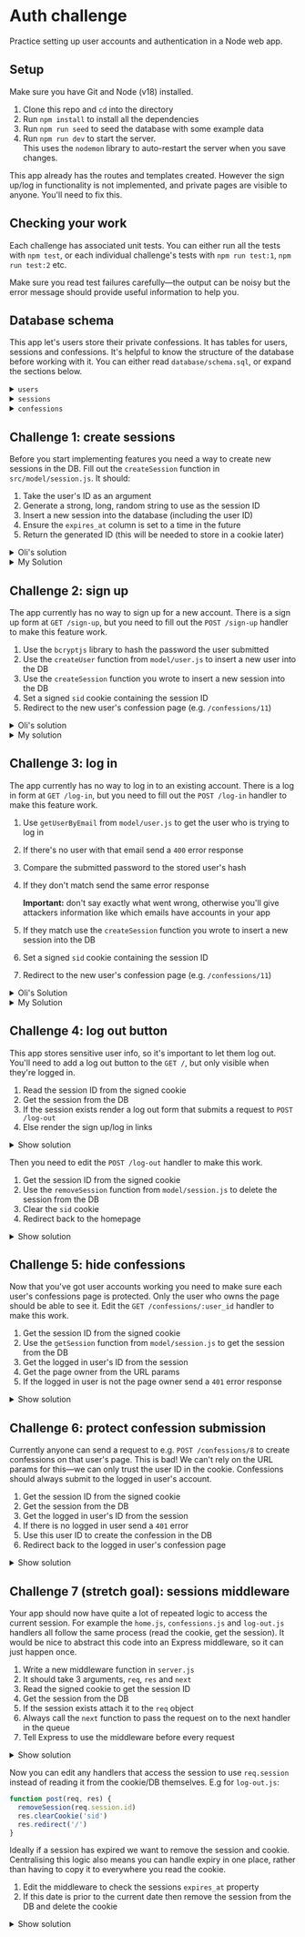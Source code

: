 # Auth challenge

Practice setting up user accounts and authentication in a Node web app.

## Setup

Make sure you have Git and Node (v18) installed.

1. Clone this repo and `cd` into the directory
1. Run `npm install` to install all the dependencies
1. Run `npm run seed` to seed the database with some example data
1. Run `npm run dev` to start the server.  
   This uses the `nodemon` library to auto-restart the server when you save changes.

This app already has the routes and templates created. However the sign up/log in functionality is not implemented, and private pages are visible to anyone. You'll need to fix this.

## Checking your work

Each challenge has associated unit tests. You can either run all the tests with `npm test`, or each individual challenge's tests with `npm run test:1`, `npm run test:2` etc.

Make sure you read test failures carefully—the output can be noisy but the error message should provide useful information to help you.

## Database schema

This app let's users store their private confessions. It has tables for users, sessions and confessions. It's helpful to know the structure of the database before working with it. You can either read `database/schema.sql`, or expand the sections below.

<details>
<summary><code>users</code></summary>

| column     | type     | constraints               |
| ---------- | -------- | ------------------------- |
| id         | integer  | primary key autoincrement |
| email      | text     | unique                    |
| hash       | text     |                           |
| created_at | datetime | DEFAULT CURRENT_TIMESTAMP |

</details>

<details>
<summary><code>sessions</code></summary>

| column     | type     | constraints               |
| ---------- | -------- | ------------------------- |
| id         | integer  | primary key autoincrement |
| user_id    | integer  | references users(id)      |
| expires_at | datetime | not null                  |
| created_at | datetime | DEFAULT CURRENT_TIMESTAMP |

</details>

<details>
<summary><code>confessions</code></summary>

| column     | type     | constraints               |
| ---------- | -------- | ------------------------- |
| id         | integer  | primary key autoincrement |
| content    | text     |                           |
| user_id    | integer  | references users(id)      |
| created_at | datetime | DEFAULT CURRENT_TIMESTAMP |

</details>

## Challenge 1: create sessions

Before you start implementing features you need a way to create new sessions in the DB. Fill out the `createSession` function in `src/model/session.js`. It should:

1. Take the user's ID as an argument
1. Generate a strong, long, random string to use as the session ID
1. Insert a new session into the database (including the user ID)
1. Ensure the `expires_at` column is set to a time in the future
1. Return the generated ID (this will be needed to store in a cookie later)

<details>
<summary>Oli's solution</summary>

```js
const insert_session = db.prepare(/*sql*/ `
  INSERT INTO sessions (id, user_id, expires_at)
  VALUES ($id, $user_id, DATE('now', '+7 days'))
`)

function createSession(user_id) {
  const id = crypto.randomBytes(18).toString('base64')
  insert_session.run({ id, user_id })
  return id
}
```

</details>
<details>
<summary>My Solution</summary>

```js
const insert_session = db.prepare(/*sql*/ `
  INSERT INTO sessions
  VALUES ($sid, $user_id, DATE('now', '+7 days'), DATE('now'))
`)

function createSession(user_id) {
  const sid = crypto.randomBytes(18).toString('base64')
  insert_session.run({ sid, user_id })
  return sid
}
```

</details>

## Challenge 2: sign up

The app currently has no way to sign up for a new account. There is a sign up form at `GET /sign-up`, but you need to fill out the `POST /sign-up` handler to make this feature work.

1. Use the `bcryptjs` library to hash the password the user submitted
1. Use the `createUser` function from `model/user.js` to insert a new user into the DB
1. Use the `createSession` function you wrote to insert a new session into the DB
1. Set a signed `sid` cookie containing the session ID
1. Redirect to the new user's confession page (e.g. `/confessions/11`)

<details>
<summary>Oli's solution</summary>

```js
function post(req, res) {
  const { email, password } = req.body
  if (!email || !password) {
    res.status(400).send('Bad input')
  } else {
    bcrypt.hash(password, 12).then((hash) => {
      const user = createUser(email, hash)
      const session_id = createSession(user.id)
      res.cookie('sid', session_id, {
        signed: true,
        maxAge: 1000 * 60 * 60 * 24 * 7, // 1 week
        sameSite: 'lax',
        httpOnly: true,
      })
      res.redirect(`/confessions/${user.id}`)
    })
  }
}
```

</details>
<details>
<summary>My solution</summary>

```js
function post(req, res) {
  const { email, password } = req.body
  if (!email || !password) return res.status(400).send('Bad input')

  //  * [1] Hash the password
  bcryptjs.hash(password, 12).then((hashedPassword) => {
    //  * [2] Create the user in the DB
    const userId = createUser(email, hashedPassword).id

    //  * [3] Create the session with the new user's ID
    const sid = createSession(userId)

    //  * [4] Set a cookie with the session ID
    res.cookie('sid', sid, {
      signed: true,
      httpOnly: true,
      maxAge: 6000,
      sameSite: 'lax',
    })

    //  * [5] Redirect to the user's confession page (e.g. /confessions/3)
    res.redirect(`/confessions/${userId}`)
  })
}
```

</details>

## Challenge 3: log in

The app currently has no way to log in to an existing account. There is a log in form at `GET /log-in`, but you need to fill out the `POST /log-in` handler to make this feature work.

1. Use `getUserByEmail` from `model/user.js` to get the user who is trying to log in
1. If there's no user with that email send a `400` error response
1. Compare the submitted password to the stored user's hash
1. If they don't match send the same error response

   **Important:** don't say exactly what went wrong, otherwise you'll give attackers information like which emails have accounts in your app

1. If they match use the `createSession` function you wrote to insert a new session into the DB
1. Set a signed `sid` cookie containing the session ID
1. Redirect to the new user's confession page (e.g. `/confessions/11`)

<details>
<summary>Oli's Solution</summary>

```js
function post(req, res) {
  const { email, password } = req.body
  const user = getUserByEmail(email)
  if (!email || !password || !user) {
    return res.status(400).send('<h1>Login failed</h1>')
  }
  bcrypt.compare(password, user.hash).then((match) => {
    if (!match) {
      // Same error as above so attacker doesn't know if email exists or password is wrong
      return res.status(400).send('<h1>Login failed</h1>')
    } else {
      const session_id = createSession(user.id)
      res.cookie('sid', session_id, {
        signed: true,
        maxAge: 1000 * 60 * 60 * 24 * 7, // 1 week
        sameSite: 'lax',
        httpOnly: true,
      })
      res.redirect(`/confessions/${user.id}`)
    }
  })
}
```

</details>
<details>
<summary>My Solution</summary>

```js
function post(req, res) {
  const { email, password } = req.body
  const user = getUserByEmail(email)
  if (!email || !password || !user) {
    return res.status(400).send('<h1>Login failed</h1>')
  }
  bcrypt.compare(password, user.hash).then((match) => {
    if (!match) {
      // Same error as above so attacker doesn't know if email exists or password is wrong
      return res.status(400).send('<h1>Login failed</h1>')
    } else {
      const session_id = createSession(user.id)
      res.cookie('sid', session_id, {
        signed: true,
        maxAge: 1000 * 60 * 60 * 24 * 7, // 1 week
        sameSite: 'lax',
        httpOnly: true,
      })
      res.redirect(`/confessions/${user.id}`)
    }
  })
}
```

</details>

## Challenge 4: log out button

This app stores sensitive user info, so it's important to let them log out. You'll need to add a log out button to the `GET /`, but only visible when they're logged in.

1. Read the session ID from the signed cookie
1. Get the session from the DB
1. If the session exists render a log out form that submits a request to `POST /log-out`
1. Else render the sign up/log in links

<details>
<summary>Show solution</summary>

```js
function get(req, res) {
  const sid = req.signedCookies.sid
  const session = getSession(sid)
  const title = 'Confess your secrets!'
  const content = /*html*/ `
    <div class="Cover">
      <h1>${title}</h1>
      ${
        session
          ? /*html*/ `<form method="POST" action="/log-out"><button class="Button">Log out</button></form>`
          : /*html*/ `<nav><a href="/sign-up">Sign up</a> or <a href="/log-in">log in</a></nav>`
      }
    </div>
  `
  const body = Layout({ title, content })
  res.send(body)
}
```

</details>

Then you need to edit the `POST /log-out` handler to make this work.

1. Get the session ID from the signed cookie
1. Use the `removeSession` function from `model/session.js` to delete the session from the DB
1. Clear the `sid` cookie
1. Redirect back to the homepage

<details>
<summary>Show solution</summary>

```js
function post(req, res) {
  const sid = req.signedCookies.sid
  removeSession(sid)
  res.clearCookie('sid')
  res.redirect('/')
}
```

</details>

## Challenge 5: hide confessions

Now that you've got user accounts working you need to make sure each user's confessions page is protected. Only the user who owns the page should be able to see it. Edit the `GET /confessions/:user_id` handler to make this work.

1. Get the session ID from the signed cookie
1. Use the `getSession` function from `model/session.js` to get the session from the DB
1. Get the logged in user's ID from the session
1. Get the page owner from the URL params
1. If the logged in user is not the page owner send a `401` error response

<details>
<summary>Show solution</summary>

```js
function get(req, res) {
  const sid = req.signedCookies.sid
  const session = getSession(sid)
  const current_user = session && session.user_id
  const page_owner = Number(req.params.user_id)
  if (current_user !== page_owner) {
    return res.status(401).send("<h1>You aren't allowed to see that</h1>")
  }
  // ...
}
```

</details>

## Challenge 6: protect confession submission

Currently anyone can send a request to e.g. `POST /confessions/8` to create confessions on that user's page. This is bad! We can't rely on the URL params for this—we can only trust the user ID in the cookie. Confessions should always submit to the logged in user's account.

1. Get the session ID from the signed cookie
1. Get the session from the DB
1. Get the logged in user's ID from the session
1. If there is no logged in user send a `401` error
1. Use this user ID to create the confession in the DB
1. Redirect back to the logged in user's confession page

<details>
<summary>Show solution</summary>

```js
function post(req, res) {
  const sid = req.signedCookies.sid
  const session = getSession(sid)
  const current_user = session && session.user_id
  if (!req.body.content || !current_user) {
    return res.status(401).send('<h1>Confession failed</h1>')
  }
  createConfession(req.body.content, current_user)
  res.redirect(`/confessions/${current_user}`)
}
```

</details>

## Challenge 7 (stretch goal): sessions middleware

Your app should now have quite a lot of repeated logic to access the current session. For example the `home.js`, `confessions.js` and `log-out.js` handlers all follow the same process (read the cookie, get the session). It would be nice to abstract this code into an Express middleware, so it can just happen once.

1. Write a new middleware function in `server.js`
1. It should take 3 arguments, `req`, `res` and `next`
1. Read the signed cookie to get the session ID
1. Get the session from the DB
1. If the session exists attach it to the `req` object
1. Always call the `next` function to pass the request on to the next handler in the queue
1. Tell Express to use the middleware before every request

<details>
<summary>Show solution</summary>

```js
server.use(sessions)

function sessions(req, res, next) {
  const sid = req.signedCookies.sid
  const session = getSession(sid)
  if (session) {
    req.session = session
  }
  next()
}
```

</details>

Now you can edit any handlers that access the session to use `req.session` instead of reading it from the cookie/DB themselves. E.g for `log-out.js`:

```js
function post(req, res) {
  removeSession(req.session.id)
  res.clearCookie('sid')
  res.redirect('/')
}
```

Ideally if a session has expired we want to remove the session and cookie. Centralising this logic also means you can handle expiry in one place, rather than having to copy it to everywhere you read the cookie.

1. Edit the middleware to check the sessions `expires_at` property
1. If this date is prior to the current date then remove the session from the DB and delete the cookie

<details>
<summary>Show solution</summary>

```js
function sessions(req, res, next) {
  const sid = req.signedCookies.sid
  const session = getSession(sid)
  if (session) {
    const expiry = new Date(session.expires_at)
    const today = new Date()
    if (expiry < today) {
      removeSession(sid)
      res.clearCookie('sid')
    } else {
      req.session = session
    }
  }
  next()
}
```

</details>
